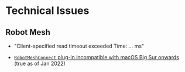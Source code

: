 # Technical Issues


## Robot Mesh

- "Client-specified read timeout exceeded Time: ... ms"

- [`RobotMeshConnect` plug-in incompatible with macOS Big Sur onwards](https://forum.robotmesh.com/t/robot-mesh-installation-incompatibilty-w-big-sur-mac-os/446) (true as of Jan 2022)
